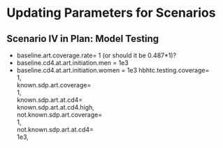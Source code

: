 # Updating Parameters for Scenarios

## Scenario IV in Plan: Model Testing

   *  baseline.art.coverage.rate= 1  (or should it be 0.487*1)?
   *  baseline.cd4.at.art.initiation.men = 1e3                                                                                                                                                         
   *  baseline.cd4.at.art.initiation.women = 1e3 
                                     hbhtc.testing.coverage=                                                                                                                                    
                                  1,                                                                                                                                                         
                                  known.sdp.art.coverage=                                                                                                                                    
                                  1,                                                                                                                                                         
                                  known.sdp.art.at.cd4=                                                                                                                                      
                                  known.sdp.art.at.cd4.high,                                                                                                                                 
                                  not.known.sdp.art.coverage=                                                                                                                                
                                  1,                                                                                                                                                         
                                  not.known.sdp.art.at.cd4=                                                                                                                                  
                                  1e3,  
